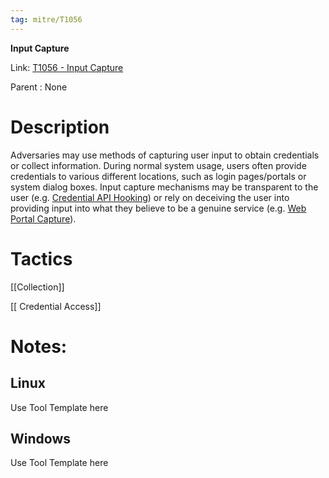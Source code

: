 ```yaml
---
tag: mitre/T1056
---
```


**Input Capture**

Link: [T1056 - Input Capture](https://attack.mitre.org/techniques/T1056)

Parent : None


# Description

Adversaries may use methods of capturing user input to obtain credentials or collect information. During normal system usage, users often provide credentials to various different locations, such as login pages/portals or system dialog boxes. Input capture mechanisms may be transparent to the user (e.g. [Credential API Hooking](https://attack.mitre.org/techniques/T1056/004)) or rely on deceiving the user into providing input into what they believe to be a genuine service (e.g. [Web Portal Capture](https://attack.mitre.org/techniques/T1056/003)).

# Tactics


[[Collection]]

[[ Credential Access]]


# Notes:

## Linux

Use Tool Template here

## Windows

Use Tool Template here